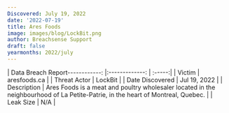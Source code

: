 ```yaml
---
Discovered: July 19, 2022
date: '2022-07-19'
title: Ares Foods
image: images/blog/LockBit.png
author: Breachsense Support
draft: false
yearmonths: 2022/july
---
```


| Data Breach Report------------:     |:-------------:    | :-----:|
| Victim      | aresfoods.ca      | 
| Threat Actor      | LockBit      | 
| Date Discovered      | Jul 19, 2022      | 
| Description      | Ares Foods is a meat and poultry wholesaler located in the neighbourhood of La Petite-Patrie, in the heart of Montreal, Quebec.       | 
| Leak Size      | N/A      | 

